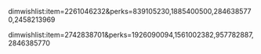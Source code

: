 
dimwishlist:item=2261046232&perks=839105230,1885400500,2846385770,2458213969

dimwishlist:item=2742838701&perks=1926090094,1561002382,957782887,2846385770

